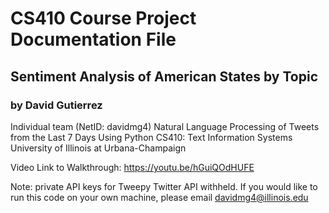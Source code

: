 # CS410 Course Project Documentation File
## Sentiment Analysis of American States by Topic
### by David Gutierrez


Individual team (NetID: davidmg4)
Natural Language Processing of Tweets from the Last 7 Days Using Python
CS410: Text Information Systems
University of Illinois at Urbana-Champaign

Video Link to Walkthrough: https://youtu.be/hGuiQOdHUFE

Note: private API keys for Tweepy Twitter API withheld. If you would like to run this code on your own machine, please email davidmg4@illinois.edu
